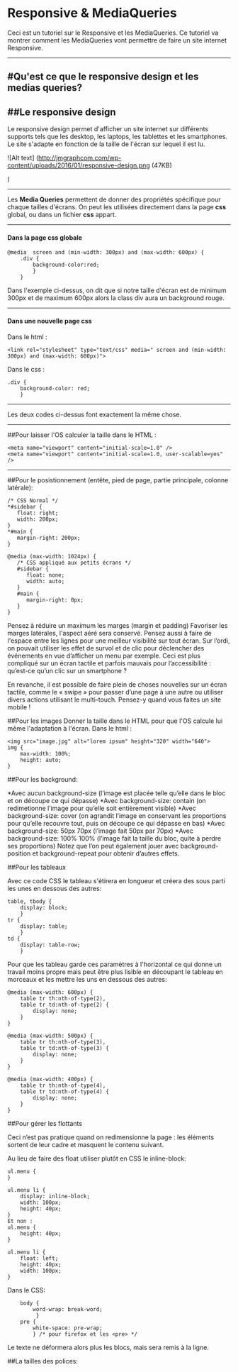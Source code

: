 Responsive & MediaQueries
=======================


Ceci est un tutoriel sur le Responsive et les MediaQueries. Ce tutoriel va montrer comment les MediaQueries vont permettre de faire un site internet Responsive.

----------

#Qu'est ce que le responsive design et les medias queries?
----------

##Le responsive design
----------
Le responsive design permet d'afficher un site internet sur différents supports tels que les desktop, les laptops, les tablettes et les smartphones. Le site s'adapte en fonction de la taille de l'écran sur lequel il est lu.

![Alt text] (http://jmgraphcom.com/wp-content/uploads/2016/01/responsive-design.png (47KB)

)

----------


Les **Media Queries** permettent de donner des propriétés spécifique pour chaque tailles d'écrans. 
On peut les utilisées directement dans la page **css** global, ou dans un fichier **css** appart. 

----------
#### <i class="icon-file"></i> Dans la page css globale
```
@media  screen and (min-width: 300px) and (max-width: 600px) {
	.div {
		background-color:red;
		}
	}
```

Dans l'exemple ci-dessus, on dit que si notre taille d'écran est de minimum 300px et de maximum 600px alors la class div aura un background rouge.

-------------  
#### <i class="icon-file"></i> Dans une nouvelle page css

Dans le html :
```
<link rel="stylesheet" type="text/css" media=" screen and (min-width: 300px) and (max-width: 600px)">
```

Dans le css : 
```
.div {
	background-color: red;
	}
```
--------
Les deux codes ci-dessus font exactement la même chose.

--------
##Pour laisser l'OS calculer la taille
dans le HTML :
```
<meta name="viewport" content="initial-scale=1.0" />
<meta name="viewport" content="initial-scale=1.0, user-scalable=yes" />
```
--------
##Pour le posistionnement (entête, pied de page, partie principale, colonne latérale):

```
/* CSS Normal */
*#sidebar {
   float: right;
   width: 200px;
}
*#main {
   margin-right: 200px;
}

@media (max-width: 1024px) {
   /* CSS appliqué aux petits écrans */
   #sidebar {
      float: none;
      width: auto;
   }
   #main {
      margin-right: 0px;
   }
}
```
Pensez à réduire un maximum les marges (margin et padding)
Favoriser les marges latérales, l'aspect aéré sera conservé.
Pensez aussi à faire de l'espace entre les lignes pour une meilleur visibilité sur tout écran.
Sur l’ordi, on pouvait utiliser les effet de survol et de clic pour déclencher des événements en vue d’afficher un menu par exemple. Ceci est plus compliqué sur un écran tactile et parfois mauvais pour l’accessibilité : qu’est-ce qu’un clic sur un smartphone ?

En revanche, il est possible de faire plein de choses nouvelles sur un écran tactile, comme le « swipe » pour passer d’une page à une autre ou utiliser divers actions utilisant le multi-touch. Pensez-y quand vous faites un site mobile !

##Pour les images
Donner la taille dans le HTML pour que l'OS calcule lui même l'adaptation à l'écran.
Dans le html :
```
<img src="image.jpg" alt="lorem ipsum" height="320" width="640">
img {
    max-width: 100%;
    height: auto;
}
```

##Pour les background:

*Avec aucun background-size (l’image est placée telle qu’elle dans le bloc et on découpe ce qui dépasse)
*Avec background-size: contain (on redimetionne l’image pour qu’elle soit entièrement visible)
*Avec background-size: cover (on agrandit l’image en conservant les proportions pour qu’elle recouvre tout, puis on découpe ce qui dépasse en bas)
*Avec background-size: 50px 70px (l’image fait 50px par 70px) 
*Avec background-size: 100% 100% (l’image fait la taille du bloc, quite à perdre ses proportions)
Notez que l’on peut également jouer avec background-position et background-repeat pour obtenir d’autres effets.


##Pour les tableaux

Avec ce code CSS le tableau s'étirera en longueur et créera des sous parti les unes en dessous des autres:
```
table, tbody { 
	display: block; 
	}
tr { 
	display: table; 
	}
td { 
	display: table-row; 
	}
```
Pour que les tableau garde ces paramètres à l'horizontal ce qui donne un travail moins propre mais peut être plus lisible en découpant le tableau en morceaux et les mettre les uns en dessous des autres:
```
@media (max-width: 600px) {
    table tr th:nth-of-type(2),
    table tr td:nth-of-type(2) {
        display: none;
    }
}

@media (max-width: 500px) {
    table tr th:nth-of-type(3),
    table tr td:nth-of-type(3) {
        display: none;
    }
}

@media (max-width: 400px) {
    table tr th:nth-of-type(4),
    table tr td:nth-of-type(4) {
        display: none;
    }
}
```

##Pour gérer les flottants


Ceci n’est pas pratique quand on redimensionne la page : les éléments sortent de leur cadre et masquent le contenu suivant.

Au lieu de faire des float utiliser plutôt en CSS le inline-block:

```
ul.menu {
}

ul.menu li {
    display: inline-block;
    width: 100px;
    height: 40px;
}
Et non :
ul.menu {
    height: 40px;
}

ul.menu li {
    float: left;
    height: 40px;
    width: 100px;
}
```



Dans le CSS:

```
	body { 
		word-wrap: break-word;
		 }
	pre { 
		white-space: pre-wrap; 
		} /* pour firefox et les <pre> */
```

Le texte ne déformera alors plus les blocs, mais sera remis à la ligne.

##La tailles des polices: